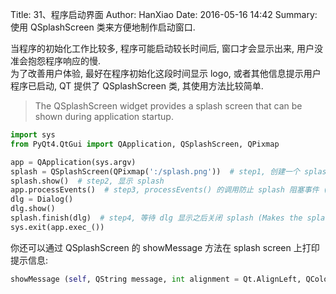 Title: 31、程序启动界面
Author: HanXiao
Date: 2016-05-16 14:42
Summary: 使用 QSplashScreen 类来方便地制作启动窗口.

当程序的初始化工作比较多, 程序可能启动较长时间后, 窗口才会显示出来, 用户没准会抱怨程序响应的慢.<br>
为了改善用户体验, 最好在程序初始化这段时间显示 logo, 或者其他信息提示用户程序已启动, QT 提供了 QSplashScreen 类, 其使用方法比较简单.

> The QSplashScreen widget provides a splash screen that can be shown during application startup.

```python
import sys
from PyQt4.QtGui import QApplication, QSplashScreen, QPixmap

app = QApplication(sys.argv)
splash = QSplashScreen(QPixmap(':/splash.png'))  # step1, 创建一个 splash
splash.show()  # step2, 显示 splash
app.processEvents()  # step3, processEvents() 的调用防止 splash 阻塞事件 (you can hide the splash screen by clicking on it with the mouse)
dlg = Dialog()
dlg.show()
splash.finish(dlg)  # step4, 等待 dlg 显示之后关闭 splash (Makes the splash screen wait until the widget mainWin is displayed before calling close() on itself)
sys.exit(app.exec_())
```

你还可以通过 QSplashScreen 的 showMessage 方法在 splash screen 上打印提示信息:

```python
showMessage (self, QString message, int alignment = Qt.AlignLeft, QColor color = Qt.black)
```
